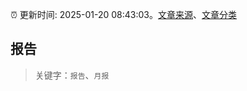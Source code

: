 :alarm_clock: 更新时间: 2025-01-20 08:43:03。[文章来源](/README.md)、[文章分类](/TAGS.md)

## 报告


> 关键字：`报告`、`月报`



